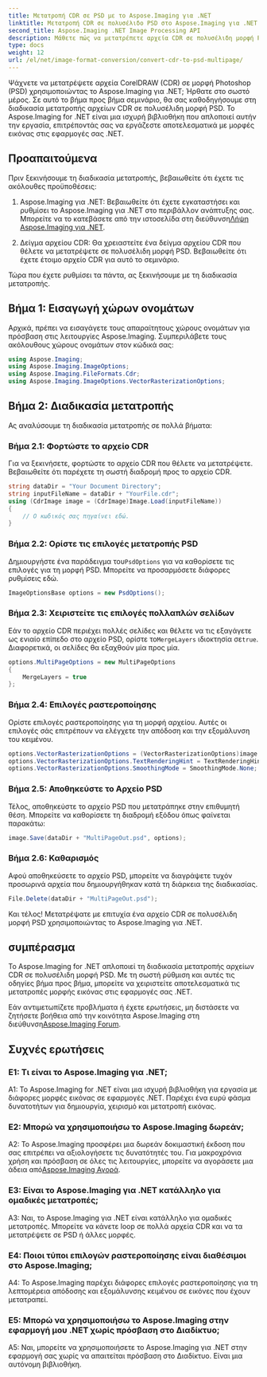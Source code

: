 ```yaml
---
title: Μετατροπή CDR σε PSD με το Aspose.Imaging για .NET
linktitle: Μετατροπή CDR σε πολυσέλιδο PSD στο Aspose.Imaging για .NET
second_title: Aspose.Imaging .NET Image Processing API
description: Μάθετε πώς να μετατρέπετε αρχεία CDR σε πολυσέλιδη μορφή PSD χρησιμοποιώντας το Aspose.Imaging για .NET. Οδηγός βήμα προς βήμα για τη μετατροπή μορφής εικόνας.
type: docs
weight: 12
url: /el/net/image-format-conversion/convert-cdr-to-psd-multipage/
---
```

Ψάχνετε να μετατρέψετε αρχεία CorelDRAW (CDR) σε μορφή Photoshop (PSD) χρησιμοποιώντας το Aspose.Imaging για .NET; Ήρθατε στο σωστό μέρος. Σε αυτό το βήμα προς βήμα σεμινάριο, θα σας καθοδηγήσουμε στη διαδικασία μετατροπής αρχείων CDR σε πολυσέλιδη μορφή PSD. Το Aspose.Imaging for .NET είναι μια ισχυρή βιβλιοθήκη που απλοποιεί αυτήν την εργασία, επιτρέποντάς σας να εργάζεστε αποτελεσματικά με μορφές εικόνας στις εφαρμογές σας .NET.

## Προαπαιτούμενα

Πριν ξεκινήσουμε τη διαδικασία μετατροπής, βεβαιωθείτε ότι έχετε τις ακόλουθες προϋποθέσεις:

1.  Aspose.Imaging για .NET: Βεβαιωθείτε ότι έχετε εγκαταστήσει και ρυθμίσει το Aspose.Imaging για .NET στο περιβάλλον ανάπτυξης σας. Μπορείτε να το κατεβάσετε από την ιστοσελίδα στη διεύθυνση[Λήψη Aspose.Imaging για .NET](https://releases.aspose.com/imaging/net/).

2. Δείγμα αρχείου CDR: Θα χρειαστείτε ένα δείγμα αρχείου CDR που θέλετε να μετατρέψετε σε πολυσέλιδη μορφή PSD. Βεβαιωθείτε ότι έχετε έτοιμο αρχείο CDR για αυτό το σεμινάριο.

Τώρα που έχετε ρυθμίσει τα πάντα, ας ξεκινήσουμε με τη διαδικασία μετατροπής.

## Βήμα 1: Εισαγωγή χώρων ονομάτων

Αρχικά, πρέπει να εισαγάγετε τους απαραίτητους χώρους ονομάτων για πρόσβαση στις λειτουργίες Aspose.Imaging. Συμπεριλάβετε τους ακόλουθους χώρους ονομάτων στον κώδικά σας:

```csharp
using Aspose.Imaging;
using Aspose.Imaging.ImageOptions;
using Aspose.Imaging.FileFormats.Cdr;
using Aspose.Imaging.ImageOptions.VectorRasterizationOptions;
```

## Βήμα 2: Διαδικασία μετατροπής

Ας αναλύσουμε τη διαδικασία μετατροπής σε πολλά βήματα:

### Βήμα 2.1: Φορτώστε το αρχείο CDR

Για να ξεκινήσετε, φορτώστε το αρχείο CDR που θέλετε να μετατρέψετε. Βεβαιωθείτε ότι παρέχετε τη σωστή διαδρομή προς το αρχείο CDR.

```csharp
string dataDir = "Your Document Directory";
string inputFileName = dataDir + "YourFile.cdr";
using (CdrImage image = (CdrImage)Image.Load(inputFileName))
{
    // Ο κωδικός σας πηγαίνει εδώ.
}
```

### Βήμα 2.2: Ορίστε τις επιλογές μετατροπής PSD

 Δημιουργήστε ένα παράδειγμα του`PsdOptions` για να καθορίσετε τις επιλογές για τη μορφή PSD. Μπορείτε να προσαρμόσετε διάφορες ρυθμίσεις εδώ.

```csharp
ImageOptionsBase options = new PsdOptions();
```

### Βήμα 2.3: Χειριστείτε τις επιλογές πολλαπλών σελίδων

 Εάν το αρχείο CDR περιέχει πολλές σελίδες και θέλετε να τις εξαγάγετε ως ενιαίο επίπεδο στο αρχείο PSD, ορίστε το`MergeLayers` ιδιοκτησία σε`true`. Διαφορετικά, οι σελίδες θα εξαχθούν μία προς μία.

```csharp
options.MultiPageOptions = new MultiPageOptions
{
    MergeLayers = true
};
```

### Βήμα 2.4: Επιλογές ραστεροποίησης

Ορίστε επιλογές ραστεροποίησης για τη μορφή αρχείου. Αυτές οι επιλογές σάς επιτρέπουν να ελέγχετε την απόδοση και την εξομάλυνση του κειμένου.

```csharp
options.VectorRasterizationOptions = (VectorRasterizationOptions)image.GetDefaultOptions(new object[] { Color.White, image.Width, image.Height });
options.VectorRasterizationOptions.TextRenderingHint = TextRenderingHint.SingleBitPerPixel;
options.VectorRasterizationOptions.SmoothingMode = SmoothingMode.None;
```

### Βήμα 2.5: Αποθηκεύστε το Αρχείο PSD

Τέλος, αποθηκεύστε το αρχείο PSD που μετατράπηκε στην επιθυμητή θέση. Μπορείτε να καθορίσετε τη διαδρομή εξόδου όπως φαίνεται παρακάτω:

```csharp
image.Save(dataDir + "MultiPageOut.psd", options);
```

### Βήμα 2.6: Καθαρισμός

Αφού αποθηκεύσετε το αρχείο PSD, μπορείτε να διαγράψετε τυχόν προσωρινά αρχεία που δημιουργήθηκαν κατά τη διάρκεια της διαδικασίας.

```csharp
File.Delete(dataDir + "MultiPageOut.psd");
```

Και τέλος! Μετατρέψατε με επιτυχία ένα αρχείο CDR σε πολυσέλιδη μορφή PSD χρησιμοποιώντας το Aspose.Imaging για .NET.

## συμπέρασμα

Το Aspose.Imaging for .NET απλοποιεί τη διαδικασία μετατροπής αρχείων CDR σε πολυσέλιδη μορφή PSD. Με τη σωστή ρύθμιση και αυτές τις οδηγίες βήμα προς βήμα, μπορείτε να χειριστείτε αποτελεσματικά τις μετατροπές μορφής εικόνας στις εφαρμογές σας .NET.

 Εάν αντιμετωπίζετε προβλήματα ή έχετε ερωτήσεις, μη διστάσετε να ζητήσετε βοήθεια από την κοινότητα Aspose.Imaging στη διεύθυνση[Aspose.Imaging Forum](https://forum.aspose.com/).

## Συχνές ερωτήσεις

### Ε1: Τι είναι το Aspose.Imaging για .NET;

A1: Το Aspose.Imaging for .NET είναι μια ισχυρή βιβλιοθήκη για εργασία με διάφορες μορφές εικόνας σε εφαρμογές .NET. Παρέχει ένα ευρύ φάσμα δυνατοτήτων για δημιουργία, χειρισμό και μετατροπή εικόνας.

### Ε2: Μπορώ να χρησιμοποιήσω το Aspose.Imaging δωρεάν;

 A2: Το Aspose.Imaging προσφέρει μια δωρεάν δοκιμαστική έκδοση που σας επιτρέπει να αξιολογήσετε τις δυνατότητές του. Για μακροχρόνια χρήση και πρόσβαση σε όλες τις λειτουργίες, μπορείτε να αγοράσετε μια άδεια από[Aspose.Imaging Αγορά](https://purchase.aspose.com/buy).

### Ε3: Είναι το Aspose.Imaging για .NET κατάλληλο για ομαδικές μετατροπές;

A3: Ναι, το Aspose.Imaging για .NET είναι κατάλληλο για ομαδικές μετατροπές. Μπορείτε να κάνετε loop σε πολλά αρχεία CDR και να τα μετατρέψετε σε PSD ή άλλες μορφές.

### Ε4: Ποιοι τύποι επιλογών ραστεροποίησης είναι διαθέσιμοι στο Aspose.Imaging;

A4: Το Aspose.Imaging παρέχει διάφορες επιλογές ραστεροποίησης για τη λεπτομέρεια απόδοσης και εξομάλυνσης κειμένου σε εικόνες που έχουν μετατραπεί.

### Ε5: Μπορώ να χρησιμοποιήσω το Aspose.Imaging στην εφαρμογή μου .NET χωρίς πρόσβαση στο Διαδίκτυο;

A5: Ναι, μπορείτε να χρησιμοποιήσετε το Aspose.Imaging για .NET στην εφαρμογή σας χωρίς να απαιτείται πρόσβαση στο Διαδίκτυο. Είναι μια αυτόνομη βιβλιοθήκη.